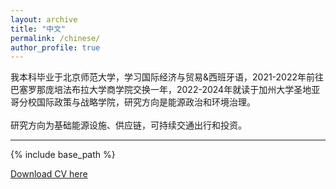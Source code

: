 ```yaml
---
layout: archive
title: "中文"
permalink: /chinese/
author_profile: true
---
```


我本科毕业于北京师范大学，学习国际经济与贸易&西班牙语，2021-2022年前往巴塞罗那庞培法布拉大学商学院交换一年，2022-2024年就读于加州大学圣地亚哥分校国际政策与战略学院，研究方向是能源政治和环境治理。 \
\
研究方向为基础能源设施、供应链，可持续交通出行和投资。

---

{% include base_path %}

[Download CV here](https://ZhiyuanChi.github.io/files/CV.pdf)

